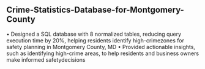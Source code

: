 ## Crime-Statistics-Database-for-Montgomery-County
•  Designed a SQL database with 8 normalized tables, reducing query execution time by 20%, helping residents identify high-crimezones for safety planning in Montgomery County, MD 
•  Provided actionable insights, such as identifying high-crime areas, to help residents and business owners make informed safetydecisions
